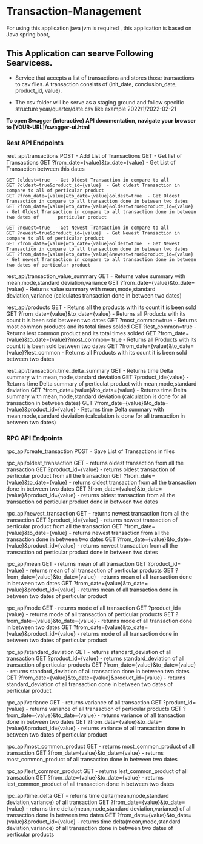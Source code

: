# Transaction-Management

For using this application java jvm is required , this application is based on Java spring boot,




 
## This Application can searve Following Searvicess.

 * Service that accepts a list of transactions and stores those transactions to csv files. A transaction consists of (init_date, conclusion_date, product_id, value). 

 * The csv folder will be serve as a staging ground and follow specific structure year/quarter/date.csv  like example 2022/1/2022-02-21

**To open Swagger (interactive) API documentation, navigate your browser to [YOUR-URL]/swagger-ui.html**

### Rest API Endpoints
  rest_api/transactions
    POST - Add List of Transactions
    GET - Get list of Transactions
    GET ?from_date={value}&to_date={value}  - Get List of Transaction between this dates
    
    GET ?oldest=true  - Get Oldest Transaction in compare to all
    GET ?oldest=true&product_id={value}  - Get oldest Transaction in compare to all of perticular product
    GET ?from_date={value}&to_date={value}&oldest=true  - Get Oldest Transaction in compare to all transaction done in between two dates
    GET ?from_date={value}&to_date={value}&oldest=true&product_id={value} - Get Oldest Transaction in compare to all transaction done in between two dates of       perticular product
    
    GET ?newest=true  - Get Newest Transaction in compare to all
    GET ?newest=true&product_id={value}  - Get Newest Transaction in compare to all of perticular product
    GET ?from_date={value}&to_date={value}&oldest=true  - Get Newest Transaction in compare to all transaction done in between two dates
    GET ?from_date={value}&to_date={value}&newest=true&product_id={value} - Get newest Transaction in compare to all transaction done in between two dates of perticular product
   
  
  rest_api/transaction_value_summary
    GET  -  Returns value summary with mean,mode,standard deviation,variance
    GET ?from_date={value}&to_date={value} - Returns value summary with mean,mode,standard deviation,variance (calculates transaction done in between two dates)  
  
  
  rest_api/products
    GET -  Retuns all the products with its count it is been sold
    GET ?from_date={value}&to_date={value} - Returns all Products with its count it is been sold between two dates 
    GET ?most_common=true - Returns most common products and its total times solded 
    GET ?lest_common=true - Returns lest common product and its total times solded
    GET ?from_date={value}&to_date={value}?most_common= true - Returns all Products with its count it is been sold between two dates 
    GET ?from_date={value}&to_date={value}?lest_common - Returns all Products with its count it is been sold between two dates 
    
  rest_api/transaction_time_delta_summary
    GET - Returns time Delta summary with mean,mode,standard deviation
    GET ?product_id={value} - Returns time Delta summary of perticulat product with mean,mode,standard deviation
    GET ?from_date={value}&to_data={value} - Returns time Delta summary with mean,mode,standard deviation (calculation is done for all transaction in between dates)
    GET ?from_date={value}&to_data={value}&product_id={value} - Returns time Delta summary with mean,mode,standard deviation (calculation is done for all transaction in between two dates)
    
### RPC API Endpoints
  rpc_api/create_transaction 
    POST - Save List of Transactions in files
    
  rpc_api/oldest_transaction
    GET  - returns oldest transaction from all the transaction 
    GET ?product_id={value}  - returns oldest transaction of perticular product from all the transaction
    GET ?from_date={value}&to_date={value} - returns oldest transaction from all the transaction done in between two dates
    GET ?from_date={value}&to_date={value}&product_id={value} - returns oldest transaction from all the transaction od perticular product done in between two dates 

  rpc_api/newest_transaction
    GET  - returns newest transaction from all the transaction 
    GET ?product_id={value}  - returns newest transaction of perticular product from all the transaction
    GET ?from_date={value}&to_date={value} - returns newest transaction from all the transaction done in between two dates
    GET ?from_date={value}&to_date={value}&product_id={value} - returns newest transaction from all the transaction od perticular product done in between two dates 
 
  rpc_api/mean
    GET  - returns mean of all transaction 
    GET ?product_id={value}  - returns mean of all transaction of perticular products
    GET ?from_date={value}&to_date={value} - returns mean of all transaction done in between two dates
    GET ?from_date={value}&to_date={value}&product_id={value} - returns mean of all transaction done in between two dates of perticular product
   
  rpc_api/mode
    GET  - returns mode of all transaction 
    GET ?product_id={value}  - returns mode of all transaction of perticular products
    GET ?from_date={value}&to_date={value} - returns mode of all transaction done in between two dates
    GET ?from_date={value}&to_date={value}&product_id={value} - returns mode of all transaction done in between two dates of perticular product
    
  rpc_api/standard_deviation
    GET  - returns standard_deviation of all transaction 
    GET ?product_id={value}  - returns standard_deviation of all transaction of perticular products
    GET ?from_date={value}&to_date={value} - returns standard_deviation of all transaction done in between two dates
    GET ?from_date={value}&to_date={value}&product_id={value} - returns standard_deviation of all transaction done in between two dates of perticular product
    
  rpc_api/variance
    GET  - returns variance of all transaction 
    GET ?product_id={value}  - returns variance of all transaction of perticular products
    GET ?from_date={value}&to_date={value} - returns variance of all transaction done in between two dates
    GET ?from_date={value}&to_date={value}&product_id={value} - returns variance of all transaction done in between two dates of perticular product
    
  rpc_api/most_common_product
    GET  - returns most_common_product of all transaction 
    GET ?from_date={value}&to_date={value} - returns most_common_product of all transaction done in between two dates
  
  rpc_api/lest_common_product
    GET  - returns lest_common_product of all transaction 
    GET ?from_date={value}&to_date={value} - returns lest_common_product of all transaction done in between two dates
  
  rpc_api/time_delta
    GET  - returns time delta(mean,mode,standard deviation,variance) of all transaction 
    GET ?from_date={value}&to_date={value} - returns time delta(mean,mode,standard deviation,variance) of all transaction done in between two dates
    GET ?from_date={value}&to_date={value}&product_id={value} - returns time delta(mean,mode,standard deviation,variance) of all transaction done in between two dates of perticular products
    
